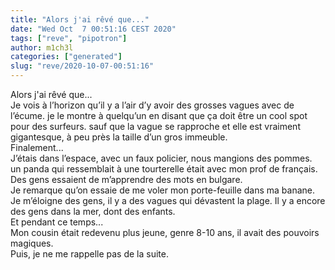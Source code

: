 ```yaml
---
title: "Alors j'ai rêvé que..."
date: "Wed Oct  7 00:51:16 CEST 2020"
tags: ["reve", "pipotron"]
author: m1ch3l
categories: ["generated"]
slug: "reve/2020-10-07-00:51:16"
---
```


Alors j'ai rêvé que...<br>
Je vois à l’horizon qu’il y a l’air d’y avoir des grosses vagues avec de l’écume. je le montre à quelqu’un en disant que ça doit être un cool spot pour des surfeurs. sauf que la vague se rapproche et elle est vraiment gigantesque, à peu près la taille d’un gros immeuble.<br>
Finalement...<br>
J’étais dans l’espace, avec un faux policier, nous mangions des pommes.<br>
un panda qui ressemblait à une tourterelle était avec mon prof de français.<br>
Des gens essaient de m’apprendre des mots en bulgare.<br>
Je remarque qu’on essaie de me voler mon porte-feuille dans ma banane. Je m’éloigne des gens, il y a des vagues qui dévastent la plage. Il y a encore des gens dans la mer, dont des enfants.<br>
Et pendant ce temps...<br>
Mon cousin était redevenu plus jeune, genre 8-10 ans, il avait des pouvoirs magiques.<br>
Puis, je ne me rappelle pas de la suite.<br>
